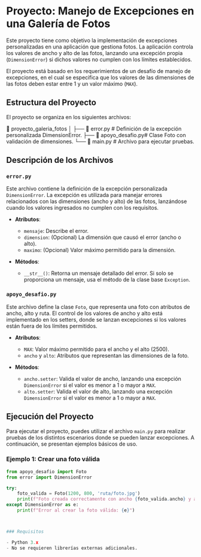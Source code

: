 # Proyecto: Manejo de Excepciones en una Galería de Fotos

Este proyecto tiene como objetivo la implementación de excepciones personalizadas en una aplicación que gestiona fotos. La aplicación controla los valores de ancho y alto de las fotos, lanzando una excepción propia (`DimensionError`) si dichos valores no cumplen con los límites establecidos. 

El proyecto está basado en los requerimientos de un desafío de manejo de excepciones, en el cual se especifica que los valores de las dimensiones de las fotos deben estar entre 1 y un valor máximo (`MAX`).

## Estructura del Proyecto

El proyecto se organiza en los siguientes archivos:

📁 proyecto_galeria_fotos │ ├── 📄 error.py # Definición de la excepción personalizada DimensionError. ├── 📄 apoyo_desafio.py# Clase Foto con validación de dimensiones. └── 📄 main.py # Archivo para ejecutar pruebas.

## Descripción de los Archivos

### `error.py`

Este archivo contiene la definición de la excepción personalizada `DimensionError`. La excepción es utilizada para manejar errores relacionados con las dimensiones (ancho y alto) de las fotos, lanzándose cuando los valores ingresados no cumplen con los requisitos.

- **Atributos**:
  - `mensaje`: Describe el error.
  - `dimension`: (Opcional) La dimensión que causó el error (ancho o alto).
  - `maximo`: (Opcional) Valor máximo permitido para la dimensión.

- **Métodos**:
  - `__str__()`: Retorna un mensaje detallado del error. Si solo se proporciona un mensaje, usa el método de la clase base `Exception`.

### `apoyo_desafio.py`

Este archivo define la clase `Foto`, que representa una foto con atributos de ancho, alto y ruta. El control de los valores de ancho y alto está implementado en los setters, donde se lanzan excepciones si los valores están fuera de los límites permitidos.

- **Atributos**:
  - `MAX`: Valor máximo permitido para el ancho y el alto (2500).
  - `ancho` y `alto`: Atributos que representan las dimensiones de la foto.

- **Métodos**:
  - `ancho.setter`: Valida el valor de ancho, lanzando una excepción `DimensionError` si el valor es menor a 1 o mayor a `MAX`.
  - `alto.setter`: Valida el valor de alto, lanzando una excepción `DimensionError` si el valor es menor a 1 o mayor a `MAX`.

## Ejecución del Proyecto

Para ejecutar el proyecto, puedes utilizar el archivo `main.py` para realizar pruebas de los distintos escenarios donde se pueden lanzar excepciones. A continuación, se presentan ejemplos básicos de uso.

### Ejemplo 1: Crear una foto válida

```python
from apoyo_desafio import Foto
from error import DimensionError

try:
    foto_valida = Foto(1200, 800, 'ruta/foto.jpg')
    print(f"Foto creada correctamente con ancho {foto_valida.ancho} y alto {foto_valida.alto}")
except DimensionError as e:
    print(f"Error al crear la foto válida: {e}")



### Requisitos

- Python 3.x
- No se requieren librerías externas adicionales.
  

